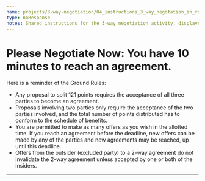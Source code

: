 ```yaml
---
name: projects/3-way-negotiation/04_instructions_3_way_negotation_in_round.md
type: noResponse
notes: Shared instructions for the 3-way negotiation activity, displayed DURING the negotiation.
---
```


# Please Negotiate Now: You have 10 minutes to reach an agreement.

Here is a reminder of the Ground Rules:

- Any proposal to split 121 points requires the acceptance of all three parties to become an agreement.  
- Proposals involving two parties only require the acceptance of the two parties involved, and the total number of points distributed has to conform to the schedule of benefits.  
- You are permitted to make as many offers as you wish in the allotted time.  If you reach an agreement before the deadline, new offers can be made by any of the parties and new agreements may be reached, up until this deadline.  
- Offers from the outsider (excluded party) to a 2-way agreement do not invalidate the 2-way agreement unless accepted by one or both of the insiders.

---
